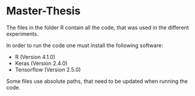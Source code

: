 # Master-Thesis

The files in the folder R contain all the code, that was used in the different experiments.

In order to run the code one must install the following software:

* R (Version 4.1.0)
* Keras (Version 2.4.0)
* Tensorflow (Version 2.5.0)

Some files use absolute paths, that need to be updated when running the code.
